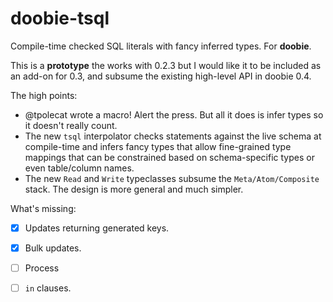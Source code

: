 # doobie-tsql

Compile-time checked SQL literals with fancy inferred types. For **doobie**.

This is a **prototype** the works with 0.2.3 but I would like it to be included as an add-on for 0.3, and subsume the existing high-level API in doobie 0.4.

The high points:

- @tpolecat wrote a macro! Alert the press. But all it does is infer types so it doesn't really count.
- The new `tsql` interpolator checks statements against the live schema at compile-time and infers fancy types that allow fine-grained type mappings that can be constrained based on schema-specific types or even table/column names.
- The new `Read` and `Write` typeclasses subsume the `Meta/Atom/Composite` stack. The design is more general and much simpler.

What's missing:

- [x] Updates returning generated keys.
- [x] Bulk updates.
- [ ] Process
- [ ] `in` clauses.


